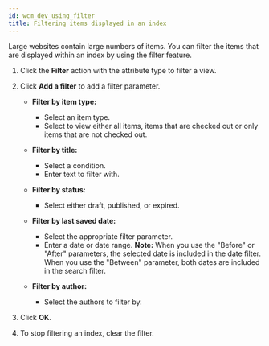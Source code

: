 ```yaml
---
id: wcm_dev_using_filter
title: Filtering items displayed in an index
---
```





Large websites contain large numbers of items. You can filter the items that are displayed within an index by using the filter feature.

1.  Click the **Filter** action with the attribute type to filter a view.

2.  Click **Add a filter** to add a filter parameter.

    -   **Filter by item type:**

        -   Select an item type.
        -   Select to view either all items, items that are checked out or only items that are not checked out.
    -   **Filter by title:**

        -   Select a condition.
        -   Enter text to filter with.
    -   **Filter by status:**

        -   Select either draft, published, or expired.
    -   **Filter by last saved date:**

        -   Select the appropriate filter parameter.
        -   Enter a date or date range.
        **Note:** When you use the "Before" or "After" parameters, the selected date is included in the date filter. When you use the "Between" parameter, both dates are included in the search filter.

    -   **Filter by author:**

        -   Select the authors to filter by.
3.  Click **OK**.

4.  To stop filtering an index, clear the filter.


